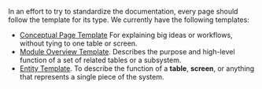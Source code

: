 In an effort to try to standardize the documentation, every page should follow the template for its type. We currently have the following templates:
- [Conceptual Page Template](./Conceptual%20Page%20Template.md) For explaining big ideas or workflows, without tying to one table or screen.
- [Module Overview Template](./Module%20Overview%20Template.md).  Describes the purpose and high-level function of a set of related tables or a subsystem.
- [Entity Template](./Entity%20Template.md). To describe the function of a **table**, **screen**, or anything that represents a single piece of the system.